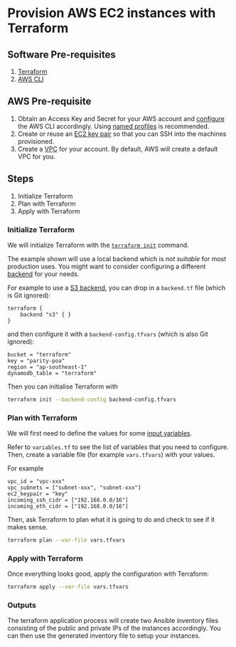 # Provision AWS EC2 instances with Terraform

## Software Pre-requisites

1. [Terraform](https://www.terraform.io/)
1. [AWS CLI](https://aws.amazon.com/cli/)

## AWS Pre-requisite

1. Obtain an Access Key and Secret for your AWS account and [configure](https://docs.aws.amazon.com/cli/latest/userguide/cli-chap-getting-started.html) the AWS CLI accordingly. Using [named profiles](https://docs.aws.amazon.com/cli/latest/userguide/cli-multiple-profiles.html) is recommended.
1. Create or reuse an [EC2 key pair](https://docs.aws.amazon.com/AWSEC2/latest/UserGuide/ec2-key-pairs.html) so that you can SSH into the machines provisioned.
1. Create a [VPC](https://docs.aws.amazon.com/AmazonVPC/latest/UserGuide/VPC_Introduction.html) for your account. By default, AWS will create a default VPC for you.

## Steps

1. Initialize Terraform
1. Plan with Terraform
1. Apply with Terraform

### Initialize Terraform

We will initialize Terraform with the [`terraform init`](https://www.terraform.io/docs/commands/init.html) command.

The example shown will use a local backend which is _not suitable_ for most production uses. You
might want to consider configuring a different
[backend](https://www.terraform.io/docs/backends/index.html) for your needs.

For example to use a [S3 backend](https://www.terraform.io/docs/backends/types/s3.html),
you can drop in a `backend.tf` file (which is Git ignored):

```hcl
terraform {
    backend "s3" { }
}
```

and then configure it with a `backend-config.tfvars` (which is also Git ignored):

```hcl
bucket = "terraform"
key = "parity-poa"
region = "ap-southeast-1"
dynamodb_table = "terraform"
```

Then you can initialise Terraform with

```bash
terraform init --backend-config backend-config.tfvars
```

### Plan with Terraform

We will first need to define the values for some [input variables](https://www.terraform.io/intro/getting-started/variables.html).

Refer to `variables.tf` to see the list of variables that you need to configure. Then, create a
variable file (for example `vars.tfvars`) with your values.

For example

```hcl
vpc_id = "vpc-xxx"
vpc_subnets = ["subnet-xxx", "subnet-xxx"]
ec2_keypair = "key"
incoming_ssh_cidr = ["192.168.0.0/16"]
incoming_eth_cidr = ["192.168.0.0/16"]
```

Then, ask Terraform to plan what it is going to do and check to see if it makes sense.

```bash
terraform plan --var-file vars.tfvars
```

### Apply with Terraform

Once everything looks good, apply the configuration with Terraform:

```bash
terraform apply --var-file vars.tfvars
```

### Outputs

The terraform application process will create two Ansible inventory files consisting of the public
and private IPs of the instances accordingly. You can then use the generated inventory file
to setup your instances.
